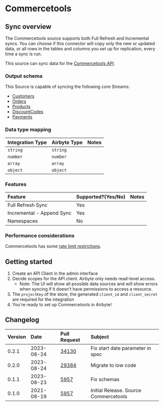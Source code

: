 # Commercetools

## Sync overview

The Commercetools source supports both Full Refresh and Incremental syncs. You can choose if this connector will copy only the new or updated data, or all rows in the tables and columns you set up for replication, every time a sync is run.

This source can sync data for the [Commercetools API](https://docs.commercetools.com/api/).

### Output schema

This Source is capable of syncing the following core Streams:

* [Customers](https://docs.commercetools.com/api/projects/customers)
* [Orders](https://docs.commercetools.com/api/projects/orders)
* [Products](https://docs.commercetools.com/api/projects/products)
* [DiscountCodes](https://docs.commercetools.com/api/projects/discountCodes)
* [Payments](https://docs.commercetools.com/api/projects/payments)

### Data type mapping

| Integration Type | Airbyte Type | Notes |
| :--- | :--- | :--- |
| `string` | `string` |  |
| `number` | `number` |  |
| `array` | `array` |  |
| `object` | `object` |  |

### Features

| Feature | Supported?\(Yes/No\) | Notes |
| :--- | :--- | :--- |
| Full Refresh Sync | Yes |  |
| Incremental - Append Sync | Yes |  |
| Namespaces | No |  |

### Performance considerations

Commercetools has some [rate limit restrictions](https://docs.commercetools.com/api/limits).

## Getting started

1. Create an API Client in the admin interface
2. Decide scopes for the API client. Airbyte only needs read-level access.
    * Note: The UI will show all possible data sources and will show errors when syncing if it doesn't have permissions to access a resource.
3. The `projectKey` of the store, the generated `client_id` and `client_secret` are required for the integration
5. You're ready to set up Commercetools in Airbyte!


## Changelog

| Version | Date       | Pull Request | Subject |
| :------ | :--------  | :-----       | :------ |
| 0.2.1  | 2023-08-24 | [34130](https://github.com/airbytehq/airbyte/pull/34130) | Fix start date parameter in spec |
| 0.2.0  | 2023-08-24 | [29384](https://github.com/airbytehq/airbyte/pull/29384) | Migrate to low code |
| 0.1.1  | 2023-08-23 | [5957](https://github.com/airbytehq/airbyte/pull/5957) | Fix schemas |
| 0.1.0  | 2021-08-19 | [5957](https://github.com/airbytehq/airbyte/pull/5957) | Initial Release. Source Commercetools |
